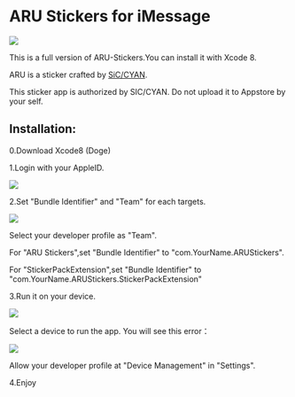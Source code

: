 # ARU Stickers for iMessage
![](http://ww3.sinaimg.cn/large/801b780ajw1f7y2edry6tj20sg0sg3zo.jpg)

This is a full version of ARU-Stickers.You can install it with Xcode 8.

ARU is a sticker crafted by [SiC/CYAN](http://weibo.com/silenthiker).

This sticker app is authorized by SIC/CYAN. Do not upload it to Appstore by your self.

## Installation:
0.Download Xcode8 (Doge)

1.Login with your AppleID.

![](http://ww3.sinaimg.cn/large/801b780ajw1f87c75j63ij20m80h2abi.jpg)

2.Set "Bundle Identifier" and "Team" for each targets.

![](http://ww4.sinaimg.cn/large/801b780ajw1f87c7fsysdj20dw06tq3u.jpg)

Select your developer profile as "Team".

For "ARU Stickers",set "Bundle Identifier" to "com.YourName.ARUStickers".

For "StickerPackExtension",set "Bundle Identifier" to "com.YourName.ARUStickers.StickerPackExtension"

3.Run it on your device.

![](http://ww3.sinaimg.cn/large/801b780ajw1f87c7m7ga1j20dw04egma.jpg)

Select a device to run the app.
You will see this error：

![](http://ww2.sinaimg.cn/large/801b780ajw1f87c7s182pj20dw053weh.jpg)

Allow your developer profile at "Device Management" in "Settings".

4.Enjoy


